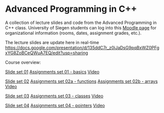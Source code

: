 # Advanced Programming in C++
A collection of lecture slides and code from the Advanced Programming in C++ class. University of Siegen students can log into this [Moodle page](https://moodle.uni-siegen.de/course/view.php?id=34345) for organizational information (rooms, dates, assignment grades, etc.).

The lecture slides are update here in real-time
https://docs.google.com/presentation/d/135ddC7r_z0iJaDsG9pqBxWZ0PFgxYG8ZoBCeQWuA7EQ/edit?usp=sharing 

Course overview:

[Slide set 01](/Advanced_CPP01.pdf)
[Assignments set 01 - basics](/basic_statements/)
[Video](https://youtu.be/LkWa9RdyPFM)

[Slide set 02](/Advanced_CPP02.pdf)
[Assignments set 02a - functions](/functions/)
[Assignments set 02b - arrays](/arrays/)
[Video](https://youtu.be/sny1jehjS4E)

[Slide set 03](/Advanced_CPP03.pdf)
[Assignments set 03 - classes](/classes/)
[Video](https://youtu.be/Hv2SzfJPON8)

[Slide set 04](/Advanced_CPP04.pdf)
[Assignments set 04 - pointers](/pointers/)
[Video](https://youtu.be/gYD7SvXS6eY)


